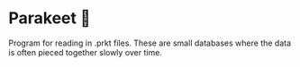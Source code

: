 # Parakeet 🦜

Program for reading in .prkt files. These are small databases where the data is often pieced together slowly over time.
